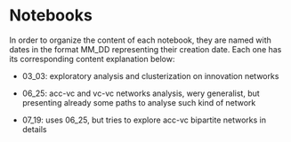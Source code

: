 # Notebooks

In order to organize the content of each notebook, they are named with dates in the format MM_DD representing their creation date. Each one has its corresponding content explanation below:

- 03_03: exploratory analysis and clusterization on innovation networks

- 06_25: acc-vc and vc-vc networks analysis, wery generalist, but presenting already some paths to analyse such kind of network

- 07_19: uses 06_25, but tries to explore acc-vc bipartite networks in details